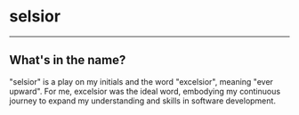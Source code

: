 # selsior
---  
## What's in the name?  
"selsior" is a play on my initials and the word "excelsior", meaning "ever upward".  For me, excelsior was the ideal word, embodying my continuous journey to expand my understanding and skills in software development.